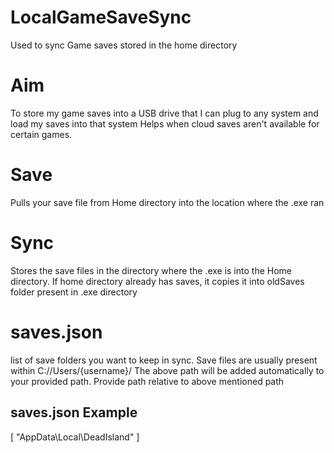 # LocalGameSaveSync
Used to sync Game saves stored in the home directory

# Aim
To store my game saves into a USB drive that I can plug to any system and load my saves into that system
Helps when cloud saves aren't available for certain games.

# Save
Pulls your save file from Home directory into the location where the .exe ran

# Sync
Stores the save files in the directory where the .exe is into the Home directory. If home directory already has saves, it copies it into oldSaves folder present in .exe directory

# saves.json
list of save folders you want to keep in sync. Save files are usually present within C://Users/{username}/
The above path will be added automatically to your provided path.
Provide path relative to above mentioned path
## saves.json Example
  [
      "AppData\\Local\\DeadIsland"
  ]
